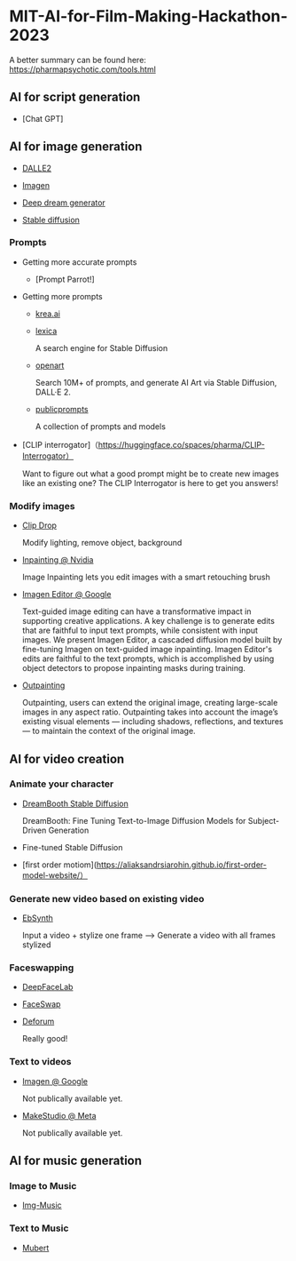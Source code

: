 # MIT-AI-for-Film-Making-Hackathon-2023

A better summary can be found here: https://pharmapsychotic.com/tools.html


## AI for script generation

- [Chat GPT]



## AI for image generation

- [DALLE2](https://openai.com/dall-e-2/)

- [Imagen](https://imagen.research.google/)

- [Deep dream generator](https://deepdreamgenerator.com/)

- [Stable diffusion](https://stablediffusionweb.com/)

### Prompts

- Getting more accurate prompts

  - [Prompt Parrot!]
  
- Getting more prompts

  - [krea.ai](https://www.krea.ai/)
  
  - [lexica](https://lexica.art/)
  
    A search engine for Stable Diffusion
  
  - [openart](https://openart.ai/)
    
    Search 10M+ of prompts, and generate AI Art via Stable Diffusion, DALL·E 2.
 
  - [publicprompts](https://publicprompts.art/)
  
    A collection of prompts and models
  
- [CLIP interrogator]（https://huggingface.co/spaces/pharma/CLIP-Interrogator）
      
   Want to figure out what a good prompt might be to create new images like an existing one?
The CLIP Interrogator is here to get you answers!
   
### Modify images
 
- [Clip Drop](https://clipdrop.co/)

   Modify lighting, remove object, background

- [Inpainting @ Nvidia](https://www.nvidia.com/research/inpainting/index.html)

   Image Inpainting lets you edit images with a smart retouching brush
   
- [Imagen Editor @ Google](https://imagen.research.google/editor/)
  
   Text-guided image editing can have a transformative impact in supporting creative applications. A key challenge is to generate edits that are faithful to input text prompts, while consistent with input images. We present Imagen Editor, a cascaded diffusion model built by fine-tuning Imagen on text-guided image inpainting. Imagen Editor's edits are faithful to the text prompts, which is accomplished by using object detectors to propose inpainting masks during training.
  
- [Outpainting](https://openai.com/blog/dall-e-introducing-outpainting/)

   Outpainting, users can extend the original image, creating large-scale images in any aspect ratio. Outpainting takes into account the image’s existing visual elements — including shadows, reflections, and textures — to maintain the context of the original image.
  
## AI for video creation

### Animate your character
 
 - [DreamBooth Stable Diffusion](https://dreambooth.github.io/)
  
   DreamBooth: Fine Tuning Text-to-Image Diffusion Models for Subject-Driven Generation
 
 - Fine-tuned Stable Diffusion
    
   
 
 - [first order motiom](https://aliaksandrsiarohin.github.io/first-order-model-website/）

  
### Generate new video based on existing video

- [EbSynth](https://ebsynth.com/)
  
  Input a video + stylize one frame --> Generate a video with all frames stylized
 

### Faceswapping

- [DeepFaceLab](https://github.com/iperov/DeepFaceLab)


- [FaceSwap](https://faceswap.dev/)



- [Deforum](https://deforum.github.io/)

   Really good!


### Text to videos
 
- [Imagen @ Google](https://imagen.research.google/video/)

  Not publically available yet.
  
- [MakeStudio @ Meta](https://makeavideo.studio/)

  Not publically available yet.
 
 
## AI for music generation
 
### Image to Music

 - [Img-Music](https://imgmusic.com/)
 
### Text to Music

 - [Mubert](https://mubert.com/)


